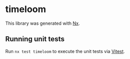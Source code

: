 # timeloom

This library was generated with [Nx](https://nx.dev).

## Running unit tests

Run `nx test timeloom` to execute the unit tests via [Vitest](https://vitest.dev/).

